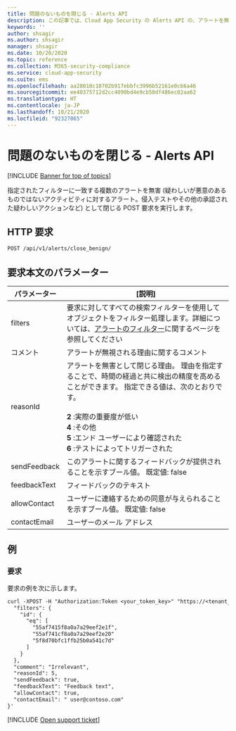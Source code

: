 ```yaml
---
title: 問題のないものを閉じる - Alerts API
description: この記事では、Cloud App Security の Alerts API の、アラートを無害として一括で閉じる要求について説明します。
keywords: ''
author: shsagir
ms.author: shsagir
manager: shsagir
ms.date: 10/20/2020
ms.topic: reference
ms.collection: M365-security-compliance
ms.service: cloud-app-security
ms.suite: ems
ms.openlocfilehash: aa28010c10702b917ebbfc3996b52161e0c66a46
ms.sourcegitcommit: ee40375712d2cc4090bd4e9cb58df486ec02aa62
ms.translationtype: HT
ms.contentlocale: ja-JP
ms.lasthandoff: 10/21/2020
ms.locfileid: "92327065"
---
```

# <a name="close-benign---alerts-api"></a>問題のないものを閉じる - Alerts API

[!INCLUDE [Banner for top of topics](includes/banner.md)]

指定されたフィルターに一致する複数のアラートを無害 (疑わしいが悪意のあるものではないアクティビティに対するアラート。侵入テストやその他の承認された疑わしいアクションなど) として閉じる POST 要求を実行します。

## <a name="http-request"></a>HTTP 要求

```rest
POST /api/v1/alerts/close_benign/
```

## <a name="request-body-parameters"></a>要求本文のパラメーター

| パラメーター | [説明] |
| --- | --- |
| filters | 要求に対してすべての検索フィルターを使用してオブジェクトをフィルター処理します。詳細については、[アラートのフィルター](api-alerts.md#filters)に関するページを参照してください |
| コメント | アラートが無視される理由に関するコメント |
| reasonId | アラートを無害として閉じる理由。 理由を指定することで、時間の経過と共に検出の精度を高めることができます。 指定できる値は、次のとおりです。<br /><br />**2** :実際の重要度が低い<br />**4** :その他<br />**5** :エンド ユーザーにより確認された<br />**6** :テストによってトリガーされた |
| sendFeedback | このアラートに関するフィードバックが提供されることを示すブール値。 既定値: false |
| feedbackText | フィードバックのテキスト |
| allowContact | ユーザーに連絡するための同意が与えられることを示すブール値。 既定値: false |
| contactEmail | ユーザーのメール アドレス |

## <a name="example"></a>例

### <a name="request"></a>要求

要求の例を次に示します。

```rest
curl -XPOST -H "Authorization:Token <your_token_key>" "https://<tenant_id>.<tenant_region>.contoso.com/api/v1/alerts/close_benign/" -d '{
  "filters": {
    "id": {
      "eq": [
        "55af7415f8a0a7a29eef2e1f",
        "55af741cf8a0a7a29eef2e20"
        "5f8d70bfc1ffb25b0a541c7d"
      ]
    }
  },
  "comment": "Irrelevant",
  "reasonId": 5,
  "sendFeedback": true,
  "feedbackText": "Feedback text",
  "allowContact": true,
  "contactEmail": " user@contoso.com"
}'
```

[!INCLUDE [Open support ticket](includes/support.md)]
